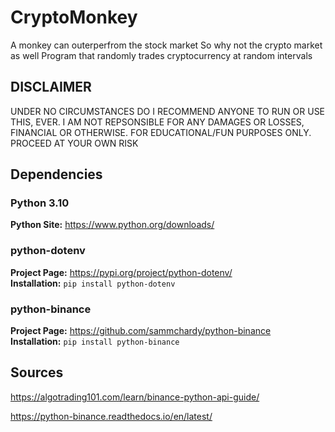 # CryptoMonkey
A monkey can outerperfrom the stock market
So why not the crypto market as well
Program that randomly trades cryptocurrency at random intervals 

## DISCLAIMER
UNDER NO CIRCUMSTANCES DO I RECOMMEND ANYONE TO RUN OR USE THIS, EVER. I AM NOT REPSONSIBLE FOR ANY DAMAGES OR LOSSES, FINANCIAL OR OTHERWISE. FOR EDUCATIONAL/FUN PURPOSES ONLY. PROCEED AT YOUR OWN RISK

## Dependencies
### Python 3.10

**Python Site:** https://www.python.org/downloads/

### python-dotenv
**Project Page:** https://pypi.org/project/python-dotenv/ <br />
**Installation:** ```pip install python-dotenv```

### python-binance
**Project Page:** https://github.com/sammchardy/python-binance <br />
**Installation:** ```pip install python-binance```


## Sources
https://algotrading101.com/learn/binance-python-api-guide/

https://python-binance.readthedocs.io/en/latest/